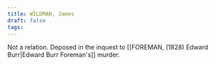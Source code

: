```yaml
---
title: WILDMAN, James
draft: false
tags:
---
```

Not a relation. Deposed in the inquest to [[FOREMAN, (1828) Edward Burr|Edward Burr Foreman's]] murder. 